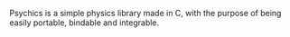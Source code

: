 Psychics is a simple physics library made in C, with the purpose of being easily portable, bindable and integrable.
